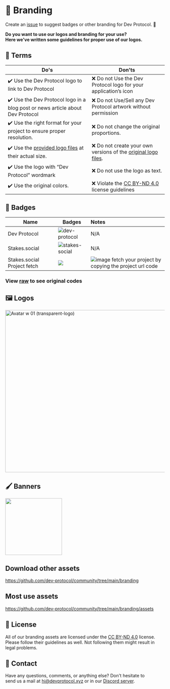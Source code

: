 # 🎨 Branding

Create an [issue](https://github.com/dev-protocol/community/issues) to suggest badges or other branding for Dev Protocol. 🚀

**Do you want to use our logos and branding for your use?\
Here we've written some guidelines for proper use of our logos.**

## 📜 Terms

| Do's                                                                                                                                 | Don'ts                                                                                                                          |
| ------------------------------------------------------------------------------------------------------------------------------------ | ------------------------------------------------------------------------------------------------------------------------------- |
| :heavy_check_mark: Use the Dev Protocol logo to link to Dev Protocol                                                                 | :x: Do not Use the Dev Protocol logo for your application’s icon                                                                |
| :heavy_check_mark: Use the Dev Protocol logo in a blog post or news article about Dev Protocol                                       | :x: Do not Use/Sell any Dev Protocol artwork without permission                                                                 |
| :heavy_check_mark: Use the right format for your project to ensure proper resolution.                                                | :x: Do not change the original proportions.                                                                                     |
| :heavy_check_mark: Use the [provided logo files](https://github.com/dev-protocol/community/blob/main/branding) at their actual size. | :x: Do not create your own versions of the [original logo files](https://github.com/dev-protocol/community/blob/main/branding). |
| :heavy_check_mark: Use the logo with “Dev Protocol” wordmark                                                                         | :x: Do not use the logo as text.                                                                                                |
| :heavy_check_mark: Use the original colors.                                                                                          | :x: Violate the [CC BY-ND 4.0](https://creativecommons.org/licenses/by-nd/4.0/) license guidelines                              |

## 🥇 Badges

| Name                        | Badges                                                                                                      | Notes                                                                                                                                                              |
| --------------------------- | ----------------------------------------------------------------------------------------------------------- | :----------------------------------------------------------------------------------------------------------------------------------------------------------------- |
| Dev Protocol                | ![dev-protocol](https://custom-icon-badges.herokuapp.com/badge/Dev_Protocol-black.svg?logo=devprtcl)        | N/A                                                                                                                                                                |
| Stakes.social               | ![stakes-social](https://custom-icon-badges.herokuapp.com/badge/Stakes.Social-black.svg?logo=stakes.social) | N/A                                                                                                                                                                |
| Stakes.social Project fetch | <img src="https://badge.devprotocol.xyz/0x04c8c053921a3c5b97F89b4e745525E6a4412149/descriptive">            | ![image](https://user-images.githubusercontent.com/73097560/130575616-404aea3e-da2d-48a0-a01a-00b07fb84062.png) fetch your project by copying the project url code |

### View [raw](https://raw.githubusercontent.com/dev-protocol/community/main/branding/branding.md) to see original codes

## 🖼 Logos

<img width="512" alt="Avatar w 01 (transparent-logo)" src="https://user-images.githubusercontent.com/73097560/130387550-c1286cae-e37b-41b5-a9f8-8dd4535a7db4.png">

## 🖌 Banners

<img width="179" src="https://user-images.githubusercontent.com/17464685/129601828-fd461e84-bee7-4293-8fd6-f9cd3692f8ad.png">

## Download other assets
https://github.com/dev-protocol/community/tree/main/branding

## Most use assets
https://github.com/dev-protocol/community/tree/main/branding/assets

## 📝 License

All of our branding assets are licensed under the [CC BY-ND 4.0](https://creativecommons.org/licenses/by-nd/4.0/) license.\
Please follow their guidelines as well. Not following them might result in legal problems.

## 📧 Contact

Have any questions, comments, or anything else? Don't hesitate to\
send us a mail at hi@devprotocol.xyz or in our [Discord server](https://discord.gg/VwJp4KM).
